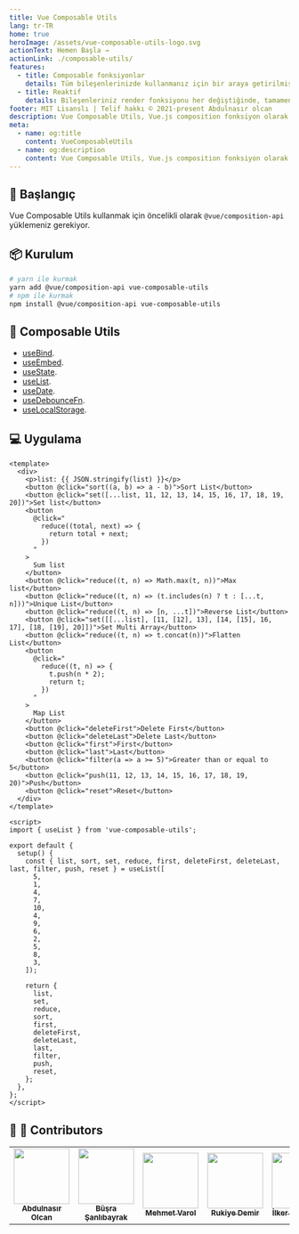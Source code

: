 ```yaml
---
title: Vue Composable Utils
lang: tr-TR
home: true
heroImage: /assets/vue-composable-utils-logo.svg
actionText: Hemen Başla →
actionLink: ./composable-utils/
features:
  - title: Composable fonksiyonlar
    details: Tüm bileşenlerinizde kullanmanız için bir araya getirilmiş composable fonksiyonlar.
  - title: Reaktif
    details: Bileşenleriniz render fonksiyonu her değiştiğinde, tamamen reaktif sistemine sahibiz.
footer: MIT Lisanslı | Telif hakkı © 2021-present Abdulnasır olcan
description: Vue Composable Utils, Vue.js composition fonksiyon olarak uygulanır.
meta:
  - name: og:title
    content: VueComposableUtils
  - name: og:description
    content: Vue Composable Utils, Vue.js composition fonksiyon olarak uygulanır.
---
```


## :sunflower: Başlangıç

Vue Composable Utils kullanmak için öncelikli olarak `@vue/composition-api` yüklemeniz gerekiyor.

## :package: Kurulum

```bash
# yarn ile kurmak
yarn add @vue/composition-api vue-composable-utils
# npm ile kurmak
npm install @vue/composition-api vue-composable-utils
```

## :rocket: Composable Utils

- [useBind](./composable-utils/useBind.md).
- [useEmbed](./composable-utils/useEmbed.md).
- [useState](./composable-utils/useState.md).
- [useList](./composable-utils/useList.md).
- [useDate](./composable-utils/useData.md).
- [useDebounceFn](./composable-utils/useDebounceFn.md).
- [useLocalStorage](./composable-utils/useLocalStorage.md).

## :computer: Uygulama

<ListComponent />

```vue
<template>
  <div>
    <p>list: {{ JSON.stringify(list) }}</p>
    <button @click="sort((a, b) => a - b)">Sort List</button>
    <button @click="set([...list, 11, 12, 13, 14, 15, 16, 17, 18, 19, 20])">Set list</button>
    <button
      @click="
        reduce((total, next) => {
          return total + next;
        })
      "
    >
      Sum list
    </button>
    <button @click="reduce((t, n) => Math.max(t, n))">Max list</button>
    <button @click="reduce((t, n) => (t.includes(n) ? t : [...t, n]))">Unique List</button>
    <button @click="reduce((t, n) => [n, ...t])">Reverse List</button>
    <button @click="set([[...list], [11, [12], 13], [14, [15], 16, 17], [18, [19], 20]])">Set Multi Array</button>
    <button @click="reduce((t, n) => t.concat(n))">Flatten List</button>
    <button
      @click="
        reduce((t, n) => {
          t.push(n * 2);
          return t;
        })
      "
    >
      Map List
    </button>
    <button @click="deleteFirst">Delete First</button>
    <button @click="deleteLast">Delete Last</button>
    <button @click="first">First</button>
    <button @click="last">Last</button>
    <button @click="filter(a => a >= 5)">Greater than or equal to 5</button>
    <button @click="push(11, 12, 13, 14, 15, 16, 17, 18, 19, 20)">Push</button>
    <button @click="reset">Reset</button>
  </div>
</template>

<script>
import { useList } from 'vue-composable-utils';

export default {
  setup() {
    const { list, sort, set, reduce, first, deleteFirst, deleteLast, last, filter, push, reset } = useList([
      5,
      1,
      4,
      7,
      10,
      4,
      9,
      6,
      2,
      5,
      8,
      3,
    ]);

    return {
      list,
      set,
      reduce,
      sort,
      first,
      deleteFirst,
      deleteLast,
      last,
      filter,
      push,
      reset,
    };
  },
};
</script>
```

## :man: :woman: Contributors

<table>
  <tr>
    <td align="center"><a href="#"><img src="https://vue-composable-utils.netlify.app/contributors/logo-1.png" width="100px;" alt=""/><br /><sub><b>Abdulnasır Olcan</b></sub></a></td>
    <td align="center"><a href="#"><img src="https://vue-composable-utils.netlify.app/contributors/logo-2.png" width="100px;" alt=""/><br /><sub><b>Büşra Şanlıbayrak</b></sub></a></td>
    <td align="center"><a href="#"><img src="https://vue-composable-utils.netlify.app/contributors/logo-3.png" width="100px;" alt=""/><br /><sub><b>Mehmet Varol</b></sub></a></td>
    <td align="center"><a href="#"><img src="https://vue-composable-utils.netlify.app/contributors/logo-2.png" width="100px;" alt=""/><br /><sub><b>Rukiye Demir</b></sub></a></td>
    <td align="center"><a href="#"><img src="https://vue-composable-utils.netlify.app/contributors/logo-4.png" width="100px;" alt=""/><br /><sub><b>İlker İsmailoğlu</b></sub></a></td>
    <td align="center"><a href="#"><img src="https://vue-composable-utils.netlify.app/contributors/logo-1.png" width="100px;" alt=""/><br /><sub><b>Güvenç Terzierol</b></sub></a></td>
    <td align="center"><a href="#"><img src="https://vue-composable-utils.netlify.app/contributors/logo-3.png" width="100px;" alt=""/><br /><sub><b>Burak Küçükali</b></sub></a></td>
  </tr>
</table>

<ToggleDarkMode/>
<!-- TODO: Dark mode-->
